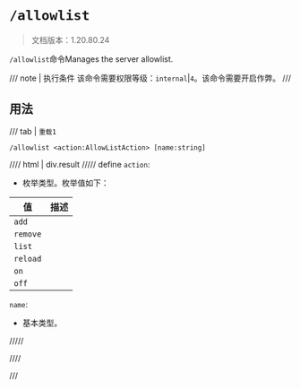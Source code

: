 # `/allowlist`

> 文档版本：1.20.80.24

`/allowlist`命令Manages the server allowlist.

/// note | 执行条件
该命令需要权限等级：`internal`|`4`。该命令需要开启作弊。
///

## 用法

/// tab | `重载1`
```mcfunction
/allowlist <action:AllowListAction> [name:string]
```

//// html | div.result
///// define
`action`: <!-- md:samp AllowListAction -->

- 枚举类型。枚举值如下：

|值|描述|
|---|---|
|`add`||
|`remove`||
|`list`||
|`reload`||
|`on`||
|`off`||


`name`: <!-- md:samp string -->

- 基本类型。


/////

////

///
